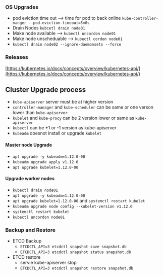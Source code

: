 ### OS Upgrades
- pod eviction time out --> time for pod to back online `kube-controller-manger --pod-eviction-timeout=5m0s`
- Drain Nodes `kubcetl drain node01`
- Make node available --> `kubectl uncordon node01`
- Make node unscheduable --> `kubectl cordon node01`
- `kubectl drain node02 --ignore-daemonsets --force`

### Releases
[https://kubernetes.io/docs/concepts/overview/kubernetes-api/](https://kubernetes.io/docs/concepts/overview/kubernetes-api/)


## Cluster Upgrade process
- `kube-apiserver`  server must be at higher version
- `controller-manager` and `kube-scheduler` can be same or one verson lower than `kube-apiserver`
- `kubelet` and `kube-procy` can be 2 version lower or same as `kube-apiserver`
- `kubectl` can be +1 or -1 version as kube-apiserver
- `kubeadm` doesnot install or upgrade `kubelet`
#### Master node Upgrade
-  `apt upgrade -y kubeadm=1.12.0-00`
-  `kubeadm upgrade apply v1.12.0`
- `apt upgrade kubelet=1.12.0-00` 
#### Upgrade worker nodes
- `kubectl drain node01`
- `apt upgrade -y kubeadm=1.12.0-00`
- `apt upgrade kubelet=1.12.0-00` and `systemctl restart kubelet`
- `kubeadm upgrade node config --kubelet-version v1.12.0`
-  `systemctl restart kubelet`
- `kubectl uncordon node01`


### Backup and Restore
- ETCD Backup
    - `ETCDCTL_API=3 etcdctl snapshot save snapshot.db`
    - `ETCDCTL_API=3 etcdctl snapshot status snapshot.db`
- ETCD restore
  - servie kube-apiserver stop
  - `ETCDCTL_API=3 etcdctl snapshot restore snapshot.db`
